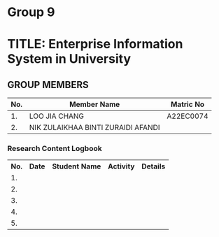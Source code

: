 # Group 9 
# TITLE: Enterprise Information System in University
## GROUP MEMBERS
|No. | Member Name | Matric No|
|--|--|--|
|1. | LOO JIA CHANG|A22EC0074|
|2. | NIK ZULAIKHAA BINTI ZURAIDI AFANDI|  |

<div class="logbook-section">
    <h3>Research Content Logbook</h3>
    <table>
        <tr>
            <th>No.</th>
            <th>Date</th>
            <th>Student Name</th>
            <th>Activity</th>
            <th>Details</th>
        </tr>
        <tr>
            <td>1.</td>
            <td></td>
            <td></td>
            <td></td>
            <td></td>
        </tr>
       <tr>
            <td>2.</td>
            <td></td>
            <td></td>
            <td></td>
            <td></td>
        </tr>
      <tr>
            <td>3.</td>
            <td></td>
            <td></td>
            <td></td>
            <td></td>
        </tr>
      <tr>
            <td>4.</td>
            <td></td>
            <td></td>
            <td></td>
            <td></td>
        </tr>
      <tr>
            <td>5.</td>
            <td></td>
            <td></td>
            <td></td>
            <td></td>
        </tr>
    </table>
</div>